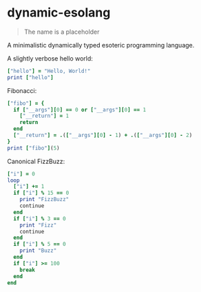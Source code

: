 # dynamic-esolang

> The name is a placeholder

A minimalistic dynamically typed esoteric programming language.

A slightly verbose hello world:
```rb
["hello"] = "Hello, World!"
print ["hello"]
```

Fibonacci:
```rb
["fibo"] = {
  if ["__args"][0] == 0 or ["__args"][0] == 1
    ["__return"] = 1
    return
  end
  ["__return"] = .(["__args"][0] - 1) + .(["__args"][0] - 2)
}
print ["fibo"](5)
```

Canonical FizzBuzz:
```rb
["i"] = 0
loop
  ["i"] += 1
  if ["i"] % 15 == 0
    print "FizzBuzz"
    continue
  end
  if ["i"] % 3 == 0
    print "Fizz"
    continue
  end
  if ["i"] % 5 == 0
    print "Buzz"
  end
  if ["i"] >= 100
    break
  end
end
```

